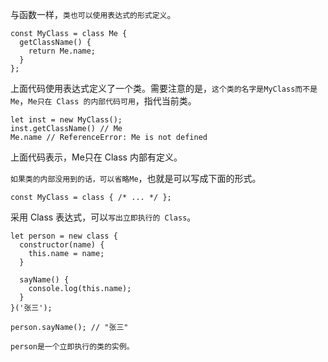 与函数一样，`类也可以使用表达式的形式定义`。
```
const MyClass = class Me {
  getClassName() {
    return Me.name;
  }
};
```
上面代码使用表达式定义了一个类。需要注意的是，`这个类的名字是MyClass而不是Me`，`Me只在 Class 的内部代码可用`，指代当前类。
```
let inst = new MyClass();
inst.getClassName() // Me
Me.name // ReferenceError: Me is not defined
```
上面代码表示，Me只在 Class 内部有定义。

`如果类的内部没用到的话，可以省略Me`，也就是可以写成下面的形式。
```
const MyClass = class { /* ... */ };
```
采用 Class 表达式，可以`写出立即执行的 Class`。

```
let person = new class {
  constructor(name) {
    this.name = name;
  }

  sayName() {
    console.log(this.name);
  }
}('张三');

person.sayName(); // "张三"

person是一个立即执行的类的实例。
```